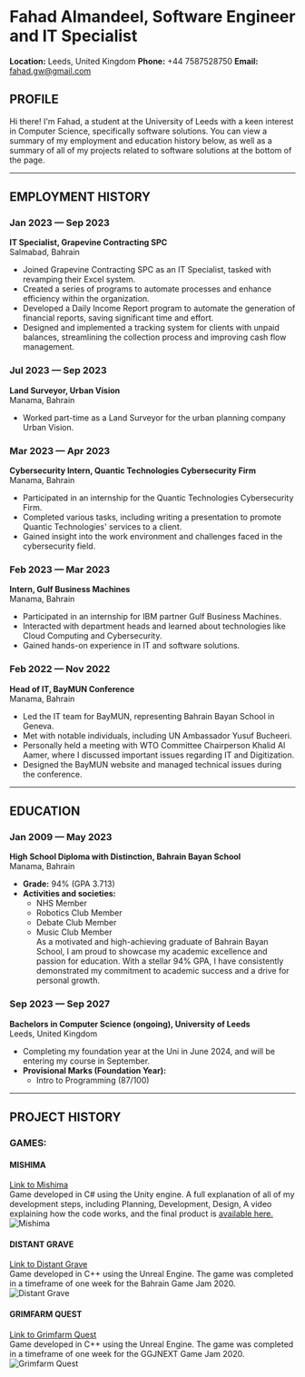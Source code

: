 # Fahad Almandeel, Software Engineer and IT Specialist
**Location:** Leeds, United Kingdom 
**Phone:** +44 7587528750 
**Email:** fahad.gw@gmail.com  

## PROFILE
Hi there! I'm Fahad, a student at the University of Leeds with a keen interest in Computer Science, specifically software solutions. You can view a summary of my employment and education history below, as well as a summary of all of my projects related to software solutions at the bottom of the page.

---

## EMPLOYMENT HISTORY
### Jan 2023 — Sep 2023  
**IT Specialist, Grapevine Contracting SPC**  
Salmabad, Bahrain
- Joined Grapevine Contracting SPC as an IT Specialist, tasked with revamping their Excel system.  
- Created a series of programs to automate processes and enhance efficiency within the organization.  
- Developed a Daily Income Report program to automate the generation of financial reports, saving significant time and effort.  
- Designed and implemented a tracking system for clients with unpaid balances, streamlining the collection process and improving cash flow management.  

### Jul 2023 — Sep 2023  
**Land Surveyor, Urban Vision**  
Manama, Bahrain 
- Worked part-time as a Land Surveyor for the urban planning company Urban Vision.  

### Mar 2023 — Apr 2023  
**Cybersecurity Intern, Quantic Technologies Cybersecurity Firm**  
Manama, Bahrain
- Participated in an internship for the Quantic Technologies Cybersecurity Firm.  
- Completed various tasks, including writing a presentation to promote Quantic Technologies' services to a client.  
- Gained insight into the work environment and challenges faced in the cybersecurity field.  

### Feb 2023 — Mar 2023  
**Intern, Gulf Business Machines**  
Manama, Bahrain
- Participated in an internship for IBM partner Gulf Business Machines.  
- Interacted with department heads and learned about technologies like Cloud Computing and Cybersecurity.  
- Gained hands-on experience in IT and software solutions.  

### Feb 2022 — Nov 2022  
**Head of IT, BayMUN Conference**  
Manama, Bahrain
- Led the IT team for BayMUN, representing Bahrain Bayan School in Geneva.  
- Met with notable individuals, including UN Ambassador Yusuf Bucheeri.  
- Personally held a meeting with WTO Committee Chairperson Khalid Al Aamer, where I discussed important issues regarding IT and Digitization.  
- Designed the BayMUN website and managed technical issues during the conference.

---

## EDUCATION  
### Jan 2009 — May 2023  
**High School Diploma with Distinction, Bahrain Bayan School**  
Manama, Bahrain
- **Grade:** 94% (GPA 3.713)  
- **Activities and societies:**  
  - NHS Member  
  - Robotics Club Member  
  - Debate Club Member  
  - Music Club Member  
As a motivated and high-achieving graduate of Bahrain Bayan School, I am proud to showcase my academic excellence and passion for education. With a stellar 94% GPA, I have consistently demonstrated my commitment to academic success and a drive for personal growth.  

### Sep 2023 — Sep 2027  
**Bachelors in Computer Science (ongoing), University of Leeds**  
Leeds, United Kingdom
- Completing my foundation year at the Uni in June 2024, and will be entering my course in September. 
- **Provisional Marks (Foundation Year):**  
  - Intro to Programming (87/100)

---

## PROJECT HISTORY

### GAMES:

#### MISHIMA  
[Link to Mishima](https://fmandeel.itch.io/mishima)  
Game developed in C# using the Unity engine. A full explanation of all of my development steps, including Planning, Development, Design, A video explaining how the code works, and the final product is [available here.](https://gofile.io/d/oh0ldQ)
![Mishima](https://img.itch.zone/aW1nLzEwODg3OTczLnBuZw==/315x250%23c/jikhqH.png)

#### DISTANT GRAVE  
[Link to Distant Grave](https://fmandeel.itch.io/distant-grave)  
Game developed in C++ using the Unreal Engine. The game was completed in a timeframe of one week for the Bahrain Game Jam 2020.
![Distant Grave](https://img.itch.zone/aW1nLzQ4MzA2NjAucG5n/315x250%23c/%2Basvef.png)

#### GRIMFARM QUEST  
[Link to Grimfarm Quest](https://fmandeel.itch.io/grimfarm-quest)  
Game developed in C++ using the Unreal Engine. The game was completed in a timeframe of one week for the GGJNEXT Game Jam 2020.
![Grimfarm Quest](https://img.itch.zone/aW1nLzM5Mjg1NTQucG5n/315x250%23c/dWTF36.png)

